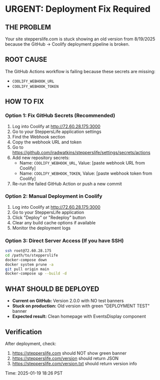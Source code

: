 # URGENT: Deployment Fix Required

## THE PROBLEM
Your site stepperslife.com is stuck showing an old version from 8/19/2025 because the GitHub → Coolify deployment pipeline is broken.

## ROOT CAUSE
The GitHub Actions workflow is failing because these secrets are missing:
- `COOLIFY_WEBHOOK_URL` 
- `COOLIFY_WEBHOOK_TOKEN`

## HOW TO FIX

### Option 1: Fix GitHub Secrets (Recommended)
1. Log into Coolify at http://72.60.28.175:3000
2. Go to your SteppersLife application settings
3. Find the Webhook section
4. Copy the webhook URL and token
5. Go to https://github.com/iradwatkins/stepperslife/settings/secrets/actions
6. Add new repository secrets:
   - Name: `COOLIFY_WEBHOOK_URL`, Value: [paste webhook URL from Coolify]
   - Name: `COOLIFY_WEBHOOK_TOKEN`, Value: [paste webhook token from Coolify]
7. Re-run the failed GitHub Action or push a new commit

### Option 2: Manual Deployment in Coolify
1. Log into Coolify at http://72.60.28.175:3000
2. Go to your SteppersLife application
3. Click "Deploy" or "Redeploy" button
4. Clear any build cache options if available
5. Monitor the deployment logs

### Option 3: Direct Server Access (If you have SSH)
```bash
ssh root@72.60.28.175
cd /path/to/stepperslife
docker-compose down
docker system prune -a
git pull origin main
docker-compose up --build -d
```

## WHAT SHOULD BE DEPLOYED
- **Current on GitHub:** Version 2.0.0 with NO test banners
- **Stuck on production:** Old version with green "DEPLOYMENT TEST" banner
- **Expected result:** Clean homepage with EventsDisplay component

## Verification
After deployment, check:
1. https://stepperslife.com should NOT show green banner
2. https://stepperslife.com/version should return JSON
3. https://stepperslife.com/version.txt should return version info

Time: 2025-01-19 18:26 PST
